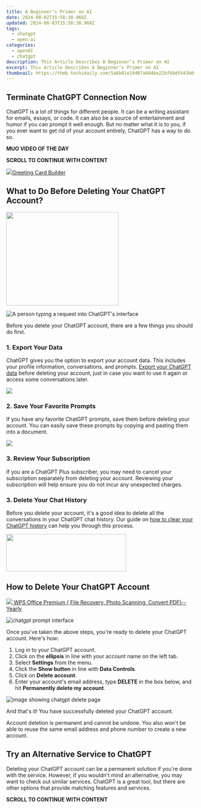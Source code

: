```yaml
---
title: A Beginner’s Primer on AI
date: 2024-08-02T15:58:30.968Z
updated: 2024-08-03T15:58:30.968Z
tags:
  - chatgpt
  - open-ai
categories:
  - openAI
  - chatgpt
description: This Article Describes A Beginner’s Primer on AI
excerpt: This Article Describes A Beginner’s Primer on AI
thumbnail: https://thmb.techidaily.com/5a6b81e19407a604be22bf69df443b0f8b7b5bc4d3841b542775d6677ac13b8e.jpg
---
```


## Terminate ChatGPT Connection Now

 ChatGPT is a lot of things for different people. It can be a writing assistant for emails, essays, or code. It can also be a source of entertainment and humor if you can prompt it well enough. But no matter what it is to you, if you ever want to get rid of your account entirely, ChatGPT has a way to do so.

**MUO VIDEO OF THE DAY**

**SCROLL TO CONTINUE WITH CONTENT**

<!-- affiliate ads begin -->
<a href="https://secure.2checkout.com/order/checkout.php?PRODS=2067133&QTY=1&AFFILIATE=108875&CART=1"><img src="https://www.pearlmountainsoft.com/n_img/product/gcb/banScrn.jpg" border="0">Greeting Card Builder</a>
<!-- affiliate ads end -->
## What to Do Before Deleting Your ChatGPT Account?

<!-- affiliate ads begin -->
<a href="https://printrendy.pxf.io/c/5597632/1453720/17020" target="_top" id="1453720"><img src="//a.impactradius-go.com/display-ad/17020-1453720" border="0" alt="" width="300" height="250"/></a><img height="0" width="0" src="https://imp.pxf.io/i/5597632/1453720/17020" style="position:absolute;visibility:hidden;" border="0" />
<!-- affiliate ads end -->
![A person typing a request into ChatGPT's interface](https://thmb.techidaily.com/0c50e9701859daef27aa4fad4bc3c104584c3b31a6d296c6daba235eb751bb08.jpg)

 Before you delete your ChatGPT account, there are a few things you should do first.

### 1\. Export Your Data

 ChatGPT gives you the option to export your account data. This includes your profile information, conversations, and prompts. [Export your ChatGPT data](https://www.makeuseof.com/how-to-export-chatgpt-data/) before deleting your account, just in case you want to use it again or access some conversations later.

<!-- affiliate ads begin -->
<a href="https://shop.copernic.com/order/checkout.php?PRODS=41033095&QTY=1&AFFILIATE=108875&CART=1"><img src="https://secure.2checkout.com/images/merchant/8d30aa96e72440759f74bd2306c1fa3d/Copernic-2023-Affiliate-728x90-Advanced-3YR.png" border="0"></a>
<!-- affiliate ads end -->
### 2\. Save Your Favorite Prompts

 If you have any favorite ChatGPT prompts, save them before deleting your account. You can easily save these prompts by copying and pasting them into a document.

<!-- affiliate ads begin -->
<a href="https://secure.2checkout.com/order/checkout.php?PRODS=45152835&QTY=1&AFFILIATE=108875&CART=1"><img src="https://download.terabyteunlimited.com/banners/ad_800x450_d.jpg" border="0"></a>
<!-- affiliate ads end -->
### 3\. Review Your Subscription

 If you are a ChatGPT Plus subscriber, you may need to cancel your subscription separately from deleting your account. Reviewing your subscription will help ensure you do not incur any unexpected charges.

### 3\. Delete Your Chat History

 Before you delete your account, it's a good idea to delete all the conversations in your ChatGPT chat history. Our guide on [how to clear your ChatGPT history](https://www.makeuseof.com/how-to-delete-your-chatgpt-history/) can help you through this process.

<!-- affiliate ads begin -->
<a href="https://proteahair.pxf.io/c/5597632/1983634/23621" target="_top" id="1983634"><img src="//a.impactradius-go.com/display-ad/23621-1983634" border="0" alt="" width="320" height="100"/></a><img height="0" width="0" src="https://imp.pxf.io/i/5597632/1983634/23621" style="position:absolute;visibility:hidden;" border="0" />
<!-- affiliate ads end -->
## How to Delete Your ChatGPT Account

<!-- affiliate ads begin -->
<a href="https://secure.2checkout.com/order/checkout.php?PRODS=38729081&QTY=1&AFFILIATE=108875&CART=1"><img src="https://website-prod.cache.wpscdn.com/img/wps-writer-free-word-processor-1x.3d9c80d.png" border="0">
WPS Office Premium ( File Recovery, Photo Scanning, Convert PDF)--Yearly</a>
<!-- affiliate ads end -->
![chatgpt prompt interface](https://static1.makeuseofimages.com/wordpress/wp-content/uploads/2023/05/screenshot-2023-05-02-122900.jpg)

 Once you've taken the above steps, you're ready to delete your ChatGPT account. Here's how:

1. Log in to your ChatGPT account.
2. Click on the **ellipsis** in line with your account name on the left tab.
3. Select **Settings** from the menu.
4. Click the **Show button** in line with **Data Controls**.
5. Click on **Delete account**.
6. Enter your account's email address, type **DELETE** in the box below, and hit **Permanently delete my account**.

![image showing chatgpt delete page](https://static1.makeuseofimages.com/wordpress/wp-content/uploads/2023/05/screenshot-2023-05-02-123116.jpg)

 And that's it! You have successfully deleted your ChatGPT account.

 Account deletion is permanent and cannot be undone. You also won't be able to reuse the same email address and phone number to create a new account.

## Try an Alternative Service to ChatGPT

 Deleting your ChatGPT account can be a permanent solution if you're done with the service. However, if you wouldn't mind an alternative, you may want to check out similar services. ChatGPT is a great tool, but there are other options that provide matching features and services.

**SCROLL TO CONTINUE WITH CONTENT**


<ins class="adsbygoogle"
     style="display:block"
     data-ad-format="autorelaxed"
     data-ad-client="ca-pub-7571918770474297"
     data-ad-slot="1223367746"></ins>



<ins class="adsbygoogle"
     style="display:block"
     data-ad-client="ca-pub-7571918770474297"
     data-ad-slot="8358498916"
     data-ad-format="auto"
     data-full-width-responsive="true"></ins>

